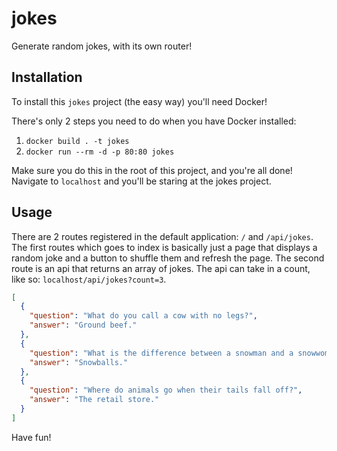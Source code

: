 # jokes
Generate random jokes, with its own router!


## Installation
To install this `jokes` project (the easy way) you'll need Docker!

There's only 2 steps you need to do when you have Docker installed:

1. `docker build . -t jokes` 
2. `docker run --rm -d -p 80:80 jokes`

Make sure you do this in the root of this project, and you're all done!
Navigate to `localhost` and you'll be staring at the jokes project.

## Usage
There are 2 routes registered in the default application: `/` and `/api/jokes`.
The first routes which goes to index is basically just a page that displays a random joke and a button to shuffle them and refresh the page. The second route is an api that returns an array of jokes. The api can take in a count, like so: `localhost/api/jokes?count=3`.

```json
[
  {
    "question": "What do you call a cow with no legs?",
    "answer": "Ground beef."
  },
  {
    "question": "What is the difference between a snowman and a snowwoman?",
    "answer": "Snowballs."
  },
  {
    "question": "Where do animals go when their tails fall off?",
    "answer": "The retail store."
  }
]
```

Have fun!

